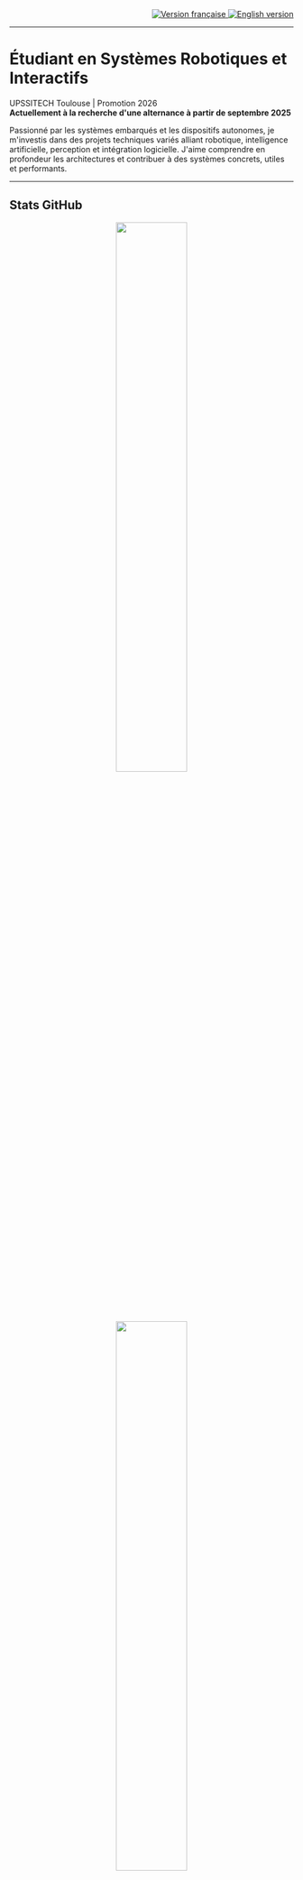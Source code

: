 <div align="right">
  <a href="README.md">
    <img src="https://img.shields.io/badge/lang-fr-red" alt="Version française">
  </a>
  <a href="README_en.md">
    <img src="https://img.shields.io/badge/lang-en-blue" alt="English version">
  </a>
</div>

---

# Étudiant en Systèmes Robotiques et Interactifs

UPSSITECH Toulouse | Promotion 2026  
**Actuellement à la recherche d'une alternance à partir de septembre 2025**

Passionné par les systèmes embarqués et les dispositifs autonomes, je m'investis dans des projets techniques variés alliant robotique, intelligence artificielle, perception et intégration logicielle. J'aime comprendre en profondeur les architectures et contribuer à des systèmes concrets, utiles et performants.

---

## Stats GitHub 

<p align="center">
  <img src="https://github-readme-stats.vercel.app/api?username=Bebel19&show_icons=true&theme=default" width="50%" />
  <img src="https://github-readme-stats.vercel.app/api/top-langs/?username=Bebel19&layout=compact&langs_count=8&hide=html" width="50%" />
</p>

---

## 📂 Projets en vedette

### **🤖 Robot Explorateur Autonome – Projet fil rouge 1A SRI UPSSITECH (Interface, Backend, Raspberry)**
- Interface de contrôle Angular (pilotage, commandes vocales, suivi de balle, cartographie)
- Backend Flask avec traitement LIDAR, vidéo, audio, communication robot
- Raspberry Pi pour la capture des données capteurs, stream caméra et gestion du LIDAR
- **Stack** : Angular, Flask, Python, OpenCV, SpeechRecognition, LIDAR, SocketIO
- 🔗 [Interface](https://github.com/Bebel19/interface_robot_explorateur) · [Backend](https://github.com/MaelaViguier/mobile_robot_backend) · [Raspberry](https://github.com/Bebel19/stream_rpi_robot_explorateur)

### **🦼 Monitoring pour les coach de Rugby en fauteuil - Summer school**
- Backend Flask avec base de données SQLite pour capteurs (BPM, température, chocs)
- Frontend Angular pour visualisation live, historique matchs, profils joueurs
- Utilisé en summer school inter-universitaire (UPSSITECH, Ostfalia, Wuerzburg, Munster)
- **Stack** : Flask, SQLAlchemy, Angular, WebSocket
- 🔗 [Backend](https://github.com/Bebel19/rugby_wheelchair_backend) · [Frontend](https://github.com/GuyBorel/interface_rugby_wheelchair_FE/tree/guy)

### **🦾 Interface AR4 MK3 – Bras robotique industriel - Stand'UPS robotique**
- Interface Angular pour le pilotage du bras AR4 MK3 et paramétrage DH
- Communication WebSocket pour commandes temps réel (moteurs, broches, G-code)
- **Stack** : Angular, SocketIO
- 🔗 [Repo](https://github.com/Bebel19/AR4_MK3_hmi)

### **🌀 Génération de trajectoire circulaire – Robot RRR RX160 2A SRI UPSSITECH**
- Modélisation géométrique et différentielle d’un bras manipulateur 3DOF
- Génération de trajectoires circulaires en espace opérationnel et articulaire
- **Stack** : Python, NumPy, Matplotlib
- 🔗 [Repo](https://github.com/OlivierCrt/Trajectory_Generation_Robot_Manipulator_RX160)

---

## Compétences Techniques

- **Langages** : Python, C++, Java, Bash
- **Systèmes / DevOps** : Linux, Docker, ROS1/2
- **Web** : Flask, Angular, SQL
- **IA / Vision** : OpenCV, TensorFlow, SLAM
- **Électronique / CAO** : LTSpice, Fusion 360, Altium

> Chaque projet précise le nuage technologique et les librairies associées.

---

## Me contacter

- **LinkedIn** : [Othman Belgnaoui](https://www.linkedin.com/in/othman-belgnaoui/)
